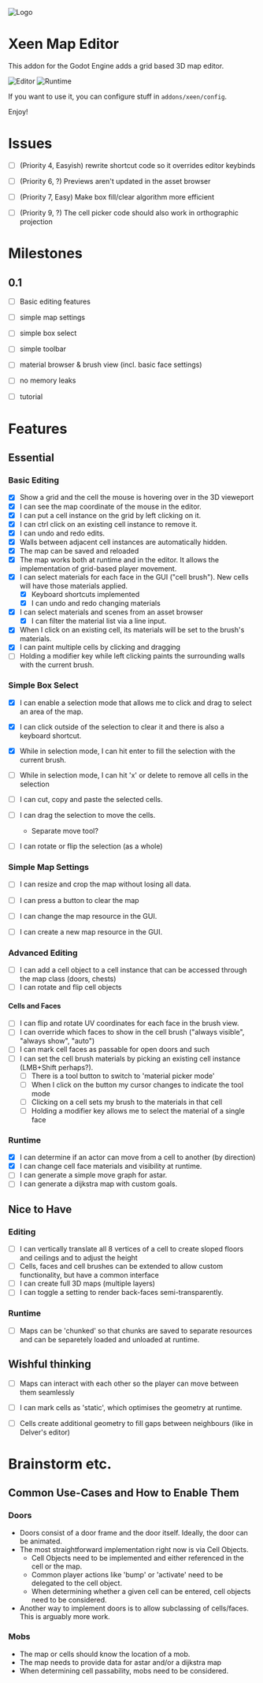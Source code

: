 ![Logo](icon.png)

# Xeen Map Editor
This addon for the Godot Engine adds a grid based 3D map editor.

![Editor](screenshots/editor1.png)
![Runtime](screenshots/runtime1.png)


If you want to use it, you can configure stuff in `addons/xeen/config`.

Enjoy!

# Issues
- [ ] (Priority 4, Easyish) rewrite shortcut code so it overrides editor keybinds
- [ ] (Priority 6, ?) Previews aren't updated in the asset browser
- [ ] (Priority 7, Easy) Make box fill/clear algorithm more efficient
- [ ] (Priority 9, ?) The cell picker code should also work in orthographic projection


# Milestones
## 0.1
- [ ] Basic editing features 
- [ ] simple map settings
- [ ] simple box select
- [ ] simple toolbar
- [ ] material browser & brush view (incl. basic face settings)
- [ ] no memory leaks
- [ ] tutorial


# Features
## Essential
### Basic Editing
- [x] Show a grid and the cell the mouse is hovering over in the 3D vieweport
- [x] I can see the map coordinate of the mouse in the editor.
- [x] I can put a cell instance on the grid by left clicking on it.
- [x] I can ctrl click on an existing cell instance to remove it.
- [x] I can undo and redo edits.
- [x] Walls between adjacent cell instances are automatically hidden.
- [x] The map can be saved and reloaded
- [x] The map works both at runtime and in the editor. It allows the implementation of grid-based player movement.
- [x] I can select materials for each face in the GUI ("cell brush"). New cells will have those materials applied.
    - [x] Keyboard shortcuts implemented
    - [x] I can undo and redo changing materials
- [x] I can select materials and scenes from an asset browser
    - [x] I can filter the material list via a line input.
- [x] When I click on an existing cell, its materials will be set to the brush's materials.
- [x] I can paint multiple cells by clicking and dragging
- [ ] Holding a modifier key while left clicking paints the surrounding walls with the current brush.

### Simple Box Select
- [x] I can enable a selection mode that allows me to click and drag to select an area of the map.
- [x] I can click outside of the selection to clear it and there is also a keyboard shortcut.
- [x] While in selection mode, I can hit enter to fill the selection with the current brush.
- [ ] While in selection mode, I can hit 'x' or delete to remove all cells in the selection
- [ ] I can cut, copy and paste the selected cells.
- [ ] I can drag the selection to move the cells.
    - Separate move tool?
- [ ] I can rotate or flip the selection (as a whole)


### Simple Map Settings
- [ ] I can resize and crop the map without losing all data.
- [ ] I can press a button to clear the map
- [ ] I can change the map resource in the GUI.
- [ ] I can create a new map resource in the GUI.


### Advanced Editing
- [ ] I can add a cell object to a cell instance that can be accessed through the map class (doors, chests)
- [ ] I can rotate and flip cell objects

#### Cells and Faces
- [ ] I can flip and rotate UV coordinates for each face in the brush view.
- [ ] I can override which faces to show in the cell brush ("always visible", "always show", "auto")
- [ ] I can mark cell faces as passable for open doors and such
- [ ] I can set the cell brush materials by picking an existing cell instance (LMB+Shift perhaps?).
    - [ ] There is a tool button to switch to 'material picker mode'
    - [ ] When I click on the button my cursor changes to indicate the tool mode
    - [ ] Clicking on a cell sets my brush to the materials in that cell
    - [ ] Holding a modifier key allows me to select the material of a single face

### Runtime
- [x] I can determine if an actor can move from a cell to another (by direction)
- [x] I can change cell face materials and visibility at runtime. 
- [ ] I can generate a simple move graph for astar.
- [ ] I can generate a dijkstra map with custom goals.

## Nice to Have
### Editing
- [ ] I can vertically translate all 8 vertices of a cell to create sloped floors and ceilings and to adjust the height
- [ ] Cells, faces and cell brushes can be extended to allow custom functionality, but have a common interface
- [ ] I can create full 3D maps (multiple layers)
- [ ] I can toggle a setting to render back-faces semi-transparently.

### Runtime
- [ ] Maps can be 'chunked' so that chunks are saved to separate resources and can be separetely loaded and unloaded at runtime.

## Wishful thinking
- [ ] Maps can interact with each other so the player can move between them seamlessly
- [ ] I can mark cells as 'static', which optimises the geometry at runtime.
- [ ] Cells create additional geometry to fill gaps between neighbours (like in Delver's editor)


# Brainstorm etc.
## Common Use-Cases and How to Enable Them

### Doors
- Doors consist of a door frame and the door itself. Ideally, the door can be animated.
- The most straightforward implementation right now is via Cell Objects.
    - Cell Objects need to be implemented and either referenced in the cell or the map.
    - Common player actions like 'bump' or 'activate' need to be delegated to the cell object.
    - When determining whether a given cell can be entered, cell objects need to be considered.
- Another way to implement doors is to allow subclassing of cells/faces. This is arguably more work.

### Mobs
- The map or cells should know the location of a mob.
- The map needs to provide data for astar and/or a dijkstra map
- When determining cell passability, mobs need to be considered.
